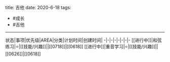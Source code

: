 title: 吉他
date: 2020-6-18
tags:
- #成长
- #吉他
---
状态|事项|优先级|AREA|分类|计划时间|创建时间|
-|-|-|-|-|-|-|-
[[进行中]]|和弦练习|⭐|[[技能/兴趣]]||[[0718]]|[[0618]]
[[进行中]]|重音学习|⭐|[[技能/兴趣]]||[[0626]]|[[0618]]

